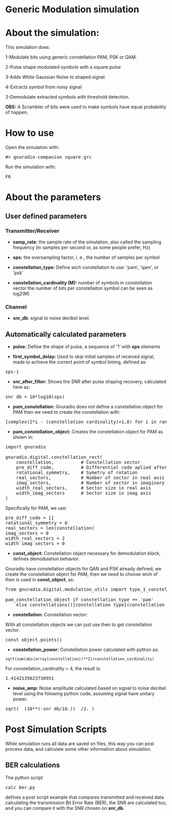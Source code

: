 # Generic Modulation simulation

# About the simulation:
This simulation does:

1-Modulate bits using generic constellation PAM, PSK or QAM.

2-Pulse shape modulated symbols with a square pulse

3-Adds White Gaussian Noise to shaped signal.

4-Extracts symbol from noisy signal

3-Demodulate extracted symbols with threshold detection.

**OBS:** A Scrambler of bits were used to make symbols have equal probability
of happen.

# How to use

Open the simulation with:

<pre>#> gnuradio-companion square.grc</pre>

Run the simulation with:

<pre>F6</pre>

# About the parameters

## User defined parameters

### Transmitter/Receiver

* **samp_rate:** the sample rate of the simulation, also called the sampling frequency (in samples per second or, as some people prefer, Hz)

* **sps:** the oversampling factor, i. e., the number of samples per symbol

* **constellation_type:** Define wich constellation to use: 'pam', 'qam', or 'psk'

* **constellation_cardinality (M):**  number of symbols in constellation vector
the number of bits per constellaiton symbol can be seen as log2(M)

### Channel

* **snr_db**: signal to noise decibel level.

## Automatically calculated parameters

* **pulse:** Define the shape of pulse, a sequence of '1' with **sps** elements

* **first_symbol_delay:** Used to skip initial samples of received signal,
made to achieve the correct point of symbol timing, defined as:

<pre>sps-1</pre>

* **snr_after_filter:** Shows the SNR after pulse shaping recovery,
calculated here as:

<pre>snr_db + 10*log10(sps)</pre>

* **pam_constellation:** Gnuradio does not define a constellation object for PAM
then we need to create the constellation with:

<pre>
[complex(2*i - (constellation_cardinality)+1,0) for i in range(constellation_cardinality)] 
</pre>

* **pam_constellation_object:** Creates the constellation object for PAM
as shown in:

<pre>
import gnuradio

gnuradio.digital.constellation_rect(
    constellation,          # Constellation vector
    pre_diff_code,          # Differential code aplied after demodulation
    rotational_symmetry,    # Symetry of rotation
    real_sectors,           # Number of sector in real axis
    imag_sectors,           # Number of sector in imaginary axis
    width_real_sectors,     # Sector size in real axis
    width_imag_sectors      # Sector size in imag axis
)
</pre>

Specifically for PAM, we use:

<pre>
pre_diff_code = []
rotational_symmetry = 0
real_sectors = len(constellation)
imag_sectors = 0
width_real_sectors = 2
width_imag_sectors = 0
</pre>

* **const_object:** Constellation object necessary for demodulation block, 
defines demodulation behavior.

Gnuradio have constellation objects for QAN and PSK already defined,
we create the constellation object for PAM, then we need to choose
wich of then is used in **const_object**, as:

<pre>
from gnuradio.digital.modulation_utils import type_1_constellations as constellations

pam_constellation_object if constellation_type == 'pam' 
    else constellations()[constellation_type](constellation_cardinality)
</pre>

* **constellation:** Constellation vector:

With all constellation objects we can just use then to get constellation vector.

<pre>
const_object.points()
</pre>


* **constellation_power:** Constellation power calculated with python as:

<pre><code>sqrt(sum(abs(array(constellation))**2)/constellation_cardinality)</code></pre>

For constellation_cardinality = 4, the result is:

<pre>1.4142135623730951</pre>

* **noise_amp:** Noise amplitude calculated based on signal to noise decibel level
using the folowing python code, assuming signal have unitary power.

<pre>sqrt(  (10**(-snr_db/10.))  /2. )</pre>

# Post Simulation Scripts

While simulation runs all data are saved on files, this way
you can post process data, and calculate some other information
about simulation.

## BER calculations

The python script <pre>calc_ber.py</pre> defines a post script example that
compares transmitted and received data calculating the transmission Bit Error
Rate (BER), the SNR are calculated too, and you can compare it with the 
SNR chosen on **snr_db**.

